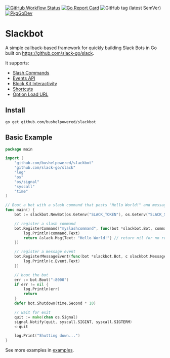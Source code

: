 [![GitHub Workflow Status](https://img.shields.io/github/workflow/status/bushelpowered/slackbot/CI/master)](https://github.com/bushelpowered/slackbot/actions?query=branch%3Amaster+workflow%3ACI)
[![Go Report Card](https://goreportcard.com/badge/github.com/bushelpowered/slackbot)](https://goreportcard.com/report/github.com/bushelpowered/slackbot)
![GitHub tag (latest SemVer)](https://img.shields.io/github/v/tag/bushelpowered/slackbot?label=stable)
[![PkgGoDev](https://pkg.go.dev/badge/mod/github.com/bushelpowered/slackbot)](https://pkg.go.dev/mod/github.com/bushelpowered/slackbot)

# Slackbot
A simple callback-based framework for quickly building Slack Bots in Go built on https://github.com/slack-go/slack.

It supports:
* [Slash Commands](https://api.slack.com/interactivity/slash-commands)
* [Events API](https://api.slack.com/events-api)
* [Block Kit Interactivity](https://api.slack.com/block-kit/interactivity)
* [Shortcuts](https://api.slack.com/interactivity/shortcuts)
* [Option Load URL](https://api.slack.com/legacy/message-menus#adding-menus-to-messages__populate-message-menus-dynamically__options-load-url)

## Install

```console
go get github.com/bushelpowered/slackbot
```

## Basic Example

```go
package main

import (
	"github.com/bushelpowered/slackbot"
	"github.com/slack-go/slack"
	"log"
	"os"
	"os/signal"
	"syscall"
	"time"
)

// Boot a bot with a slash command that posts "Hello World!" and message listener.
func main() {
	bot := slackbot.NewBot(os.Getenv("SLACK_TOKEN"), os.Getenv("SLACK_SIGNING_SECRET"))

	// register a slash command
	bot.RegisterCommand("myslashcommand", func(bot *slackbot.Bot, command slack.SlashCommand) *slack.Msg {
		log.Println(command.Text)
		return &slack.Msg{Text: "Hello World!"} // return nil for no reply
	})

	// register a message event
	bot.RegisterMessageEvent(func(bot *slackbot.Bot, c slackbot.MessageEventContainer) {
		log.Println(c.Event.Text)
	})

	// boot the bot
	err := bot.Boot(":8000")
	if err != nil {
		log.Println(err)
		return
	}
	defer bot.Shutdown(time.Second * 10)

	// wait for exit
	quit := make(chan os.Signal)
	signal.Notify(quit, syscall.SIGINT, syscall.SIGTERM)
	<-quit

	log.Print("Shutting down...")
}
```

See more examples in [examples](examples).